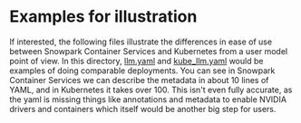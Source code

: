 # Examples for illustration

If interested, the following files illustrate the differences in ease of use between Snowpark Container Services and Kubernetes from a user model point of view. In this directory, [llm.yaml](./llm.yaml) and [kube_llm.yaml](./kube_llm.yaml) would be examples of doing comparable deployments. You can see in Snowpark Container Services we can describe the metadata in about 10 lines of YAML, and in Kubernetes it takes over 100. This isn't even fully accurate, as the yaml is missing things like annotations and metadata to enable NVIDIA drivers and containers which itself would be another big step for users.
